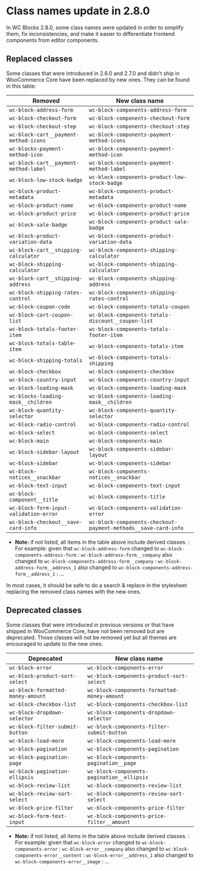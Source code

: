 # Class names update in 2.8.0

In WC Blocks 2.8.0, some class names were updated in order to simplify them, fix inconsistencies, and make it easier to differentiate frontend components from editor components.

## Replaced classes

Some classes that were introduced in 2.6.0 and 2.7.0 and didn't ship in WooCommerce Core have been replaced by new ones. They can be found in this table:

| Removed                                | New class name                                                 |
| -------------------------------------- | -------------------------------------------------------------- |
| `wc-block-address-form`                | `wc-block-components-address-form`                             |
| `wc-block-checkout-form`               | `wc-block-components-checkout-form`                            |
| `wc-block-checkout-step`               | `wc-block-components-checkout-step`                            |
| `wc-block-cart__payment-method-icons`  | `wc-block-components-payment-method-icons`                     |
| `wc-blocks-payment-method-icon`        | `wc-block-components-payment-method-icon`                      |
| `wc-block-cart__payment-method-label`  | `wc-block-components-payment-method-label`                     |
| `wc-block-low-stock-badge`             | `wc-block-components-product-low-stock-badge`                  |
| `wc-block-product-metadata`            | `wc-block-components-product-metadata`                         |
| `wc-block-product-name`                | `wc-block-components-product-name`                             |
| `wc-block-product-price`               | `wc-block-components-product-price`                            |
| `wc-block-sale-badge`                  | `wc-block-components-product-sale-badge`                       |
| `wc-block-product-variation-data`      | `wc-block-components-product-variation-data`                   |
| `wc-block-cart__shipping-calculator`   | `wc-block-components-shipping-calculator`                      |
| `wc-block-shipping-calculator`         | `wc-block-components-shipping-calculator`                      |
| `wc-block-cart__shipping-address`      | `wc-block-components-shipping-address`                         |
| `wc-block-shipping-rates-control`      | `wc-block-components-shipping-rates-control`                   |
| `wc-block-coupon-code`                 | `wc-block-components-totals-coupon`                            |
| `wc-block-cart-coupon-list`            | `wc-block-components-totals-discount__coupon-list`             |
| `wc-block-totals-footer-item`          | `wc-block-components-totals-footer-item`                       |
| `wc-block-totals-table-item`           | `wc-block-components-totals-item`                              |
| `wc-block-shipping-totals`             | `wc-block-components-totals-shipping`                          |
| `wc-block-checkbox`                    | `wc-block-components-checkbox`                                 |
| `wc-block-country-input`               | `wc-block-components-country-input`                            |
| `wc-block-loading-mask`                | `wc-block-components-loading-mask`                             |
| `wc-blocks-loading-mask__children`     | `wc-block-components-loading-mask__children`                   |
| `wc-block-quantity-selector`           | `wc-block-components-quantity-selector`                        |
| `wc-block-radio-control`               | `wc-block-components-radio-control`                            |
| `wc-block-select`                      | `wc-block-components-select`                                   |
| `wc-block-main`                        | `wc-block-components-main`                                     |
| `wc-block-sidebar-layout`              | `wc-block-components-sidebar-layout`                           |
| `wc-block-sidebar`                     | `wc-block-components-sidebar`                                  |
| `wc-block-notices__snackbar`           | `wc-block-components-notices__snackbar`                        |
| `wc-block-text-input`                  | `wc-block-components-text-input`                               |
| `wc-block-component__title`            | `wc-block-components-title`                                    |
| `wc-block-form-input-validation-error` | `wc-block-components-validation-error`                         |
| `wc-block-checkout__save-card-info`    | `wc-block-components-checkout-payment-methods__save-card-info` |

-   **Note:** if not listed, all items in the table above include derived classes.
    : For example: given that `wc-block-address-form` changed to `wc-block-components-address-form`
    : `wc-block-address-form__company` also changed to `wc-block-components-address-form__company`
    : `wc-block-address-form__address_1` also changed to `wc-block-components-address-form__address_1`
    : ...

In most cases, it should be safe to do a search & replace in the stylesheet replacing the removed class names with the new ones.

## Deprecated classes

Some classes that were introduced in previous versions or that have shipped in WooCommerce Core, have not been removed but are deprecated. Those classes will not be removed yet but all themes are encouraged to update to the new ones:

| Deprecated                        | New class name                               |
| --------------------------------- | -------------------------------------------- |
| `wc-block-error`                  | `wc-block-components-error`                  |
| `wc-block-product-sort-select`    | `wc-block-components-product-sort-select`    |
| `wc-block-formatted-money-amount` | `wc-block-components-formatted-money-amount` |
| `wc-block-checkbox-list`          | `wc-block-components-checkbox-list`          |
| `wc-block-dropdown-selector`      | `wc-block-components-dropdown-selector`      |
| `wc-block-filter-submit-button`   | `wc-block-components-filter-submit-button`   |
| `wc-block-load-more`              | `wc-block-components-load-more`              |
| `wc-block-pagination`             | `wc-block-components-pagination`             |
| `wc-block-pagination-page`        | `wc-block-components-pagination__page`       |
| `wc-block-pagination-ellipsis`    | `wc-block-components-pagination__ellipsis`   |
| `wc-block-review-list`            | `wc-block-components-review-list`            |
| `wc-block-review-sort-select`     | `wc-block-components-review-sort-select`     |
| `wc-block-price-filter`           | `wc-block-components-price-filter`           |
| `wc-block-form-text-input`        | `wc-block-components-price-filter__amount`   |

-   **Note:** if not listed, all items in the table above include derived classes.
    : For example: given that `wc-block-error` changed to `wc-block-components-error`
    : `wc-block-error__company` also changed to `wc-block-components-error__content`
    : `wc-block-error__address_1` also changed to `wc-block-components-error__image`
    : ...
